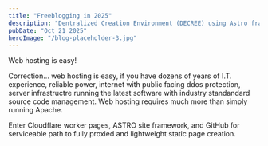 ```yaml
---
title: "Freeblogging in 2025"
description: "Dentralized Creation Environment (DECREE) using Astro framework, Github and Cloudflare to make a great basic site"
pubDate: "Oct 21 2025"
heroImage: "/blog-placeholder-3.jpg"
---
```


Web hosting is easy!

Correction... web hosting is easy, if you have dozens of years of I.T. experience, reliable power, internet with public facing ddos protection, 
server infrastructre running the latest software with industry standandard source code management. Web hosting requires much more than simply
running Apache.

Enter Cloudflare worker pages, ASTRO site framework, and GitHub for serviceable path to fully proxied and lightweight static page creation.
